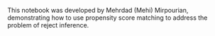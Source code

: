 This notebook was developed by Mehrdad (Mehi) Mirpourian, demonstrating how to use propensity score matching to address the problem of reject inference.
